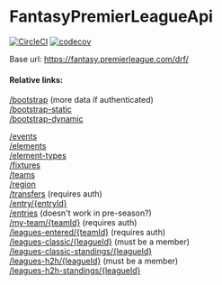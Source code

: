 # FantasyPremierLeagueApi

[![CircleCI](https://circleci.com/gh/waelmiladi/FantasyPremierLeagueApi.svg?style=svg)](https://circleci.com/gh/waelmiladi/FantasyPremierLeagueApi)
[![codecov](https://codecov.io/gh/waelmiladi/FantasyPremierLeagueApi/branch/master/graph/badge.svg)](https://codecov.io/gh/waelmiladi/FantasyPremierLeagueApi)

Base url: https://fantasy.premierleague.com/drf/

#### Relative links:
[/bootstrap](https://fantasy.premierleague.com/drf/bootstrap) (more data if authenticated)<br>
[/bootstrap-static](https://fantasy.premierleague.com/drf/bootstrap-static)<br>
[/bootstrap-dynamic](https://fantasy.premierleague.com/drf/bootstrap-dynamic)<br>


[/events](https://fantasy.premierleague.com/drf/events)<br>
[/elements](https://fantasy.premierleague.com/drf/elements)<br>
[/element-types](https://fantasy.premierleague.com/drf/element-types)<br>
[/fixtures](https://fantasy.premierleague.com/drf/fixtures)<br>
[/teams](https://fantasy.premierleague.com/drf/teams)<br>
[/region](https://fantasy.premierleague.com/drf/region)<br>
[/transfers](https://fantasy.premierleague.com/drf/transfers) (requires auth)<br>
[/entry/{entryId}](https://fantasy.premierleague.com/drf/entry/1)<br>
[/entries](https://fantasy.premierleague.com/drf/entries) (doesn't work in pre-season?)<br>
[/my-team/{teamId}](https://fantasy.premierleague.com/drf/my-team/1) (requires auth)<br>
[/leagues-entered/{teamId}](https://fantasy.premierleague.com/drf/leagues-entered/1) (requires auth)<br>
[/leagues-classic/{leagueId}](https://fantasy.premierleague.com/drf/leagues-classic/1) (must be a member)<br>
[/leagues-classic-standings/{leagueId}](https://fantasy.premierleague.com/drf/leagues-classic-standings/1)<br>
[/leagues-h2h/{leagueId}](https://fantasy.premierleague.com/drf/leagues-h2h/1) (must be a member)<br>
[/leagues-h2h-standings/{leagueId}](https://fantasy.premierleague.com/drf/leagues-h2h-standings/1)<br>
